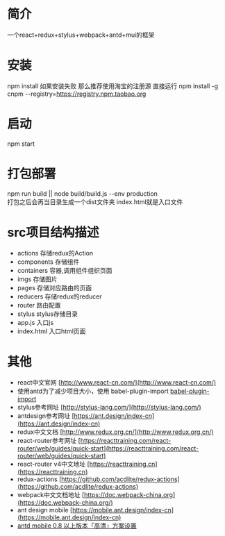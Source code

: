 # 简介
一个react+redux+stylus+webpack+antd+mui的框架

# 安装
npm install
如果安装失败  那么推荐使用淘宝的注册源 直接运行 npm install -g cnpm --registry=https://registry.npm.taobao.org

# 启动
npm start

# 打包部署
npm run build || node build/build.js --env production <br />
打包之后会再当目录生成一个dist文件夹  index.html就是入口文件

# src项目结构描述
* actions 存储redux的Action
* components 存储组件
* containers 容器,调用组件组织页面
* imgs 存储图片
* pages 存储对应路由的页面
* reducers 存储redux的reducer
* router 路由配置
* stylus stylus存储目录
* app.js 入口js
* index.html 入口html页面

# 其他
* react中文官网 [http://www.react-cn.com/](http://www.react-cn.com/)
* 使用antd为了减少项目大小，使用 babel-plugin-import [babel-plugin-import](https://www.npmjs.com/package/babel-plugin-import)
* stylus参考网址 [http://stylus-lang.com/](http://stylus-lang.com/)
* antdesign参考网址 [https://ant.design/index-cn](https://ant.design/index-cn)
* redux中文文档 [http://www.redux.org.cn/](http://www.redux.org.cn/)
* react-router参考网址 [https://reacttraining.com/react-router/web/guides/quick-start](https://reacttraining.com/react-router/web/guides/quick-start)
* react-router v4中文地址 [https://reacttraining.cn](https://reacttraining.cn)
* redux-actions [https://github.com/acdlite/redux-actions](https://github.com/acdlite/redux-actions)
* webpack中文文档地址 [https://doc.webpack-china.org](https://doc.webpack-china.org/)
* ant design mobile [https://mobile.ant.design/index-cn](https://mobile.ant.design/index-cn)
* [antd mobile 0.8 以上版本「高清」方案设置](https://github.com/ant-design/ant-design-mobile/wiki/antd-mobile-0.8-%E4%BB%A5%E4%B8%8A%E7%89%88%E6%9C%AC%E3%80%8C%E9%AB%98%E6%B8%85%E3%80%8D%E6%96%B9%E6%A1%88%E8%AE%BE%E7%BD%AE)
